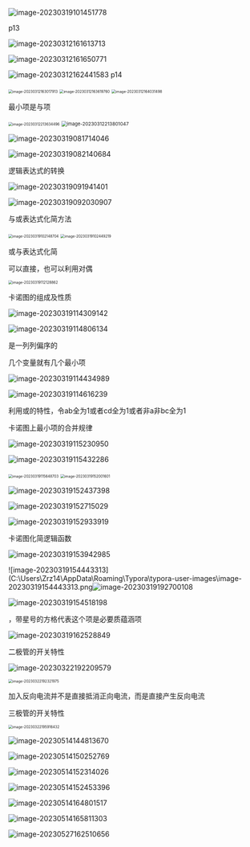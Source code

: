 ![image-20230319101451778](C:\Users\Zrz14\AppData\Roaming\Typora\typora-user-images\image-20230319101451778.png)

p13

![image-20230312161613713](C:\Users\Zrz14\AppData\Roaming\Typora\typora-user-images\image-20230312161613713.png)

![image-20230312161650771](C:\Users\Zrz14\AppData\Roaming\Typora\typora-user-images\image-20230312161650771.png)

![image-20230312162441583](C:\Users\Zrz14\AppData\Roaming\Typora\typora-user-images\image-20230312162441583.png)	p14

<img src="C:\Users\Zrz14\AppData\Roaming\Typora\typora-user-images\image-20230312163017913.png" alt="image-20230312163017913" style="zoom:50%;" />

<img src="C:\Users\Zrz14\AppData\Roaming\Typora\typora-user-images\image-20230312163619760.png" alt="image-20230312163619760" style="zoom:50%;" />

<img src="C:\Users\Zrz14\AppData\Roaming\Typora\typora-user-images\image-20230312164031498.png" alt="image-20230312164031498" style="zoom:50%;" />

最小项是与项

<img src="C:\Users\Zrz14\AppData\Roaming\Typora\typora-user-images\image-20230312213634496.png" alt="image-20230312213634496" style="zoom:50%;" />

<img src="C:\Users\Zrz14\AppData\Roaming\Typora\typora-user-images\image-20230312213801047.png" alt="image-20230312213801047" style="zoom: 67%;" />

![image-20230319081714046](C:\Users\Zrz14\AppData\Roaming\Typora\typora-user-images\image-20230319081714046.png)

![image-20230319082140684](C:\Users\Zrz14\AppData\Roaming\Typora\typora-user-images\image-20230319082140684.png)

逻辑表达式的转换

![image-20230319091941401](C:\Users\Zrz14\AppData\Roaming\Typora\typora-user-images\image-20230319091941401.png)

![image-20230319092030907](C:\Users\Zrz14\AppData\Roaming\Typora\typora-user-images\image-20230319092030907.png)

与或表达式化简方法

<img src="C:\Users\Zrz14\AppData\Roaming\Typora\typora-user-images\image-20230319102148704.png" alt="image-20230319102148704" style="zoom:50%;" />

<img src="C:\Users\Zrz14\AppData\Roaming\Typora\typora-user-images\image-20230319102449219.png" alt="image-20230319102449219" style="zoom:50%;" />

或与表达式化简

可以直接，也可以利用对偶

<img src="C:\Users\Zrz14\AppData\Roaming\Typora\typora-user-images\image-20230319112128862.png" alt="image-20230319112128862" style="zoom:50%;" />

卡诺图的组成及性质

![image-20230319114309142](C:\Users\Zrz14\AppData\Roaming\Typora\typora-user-images\image-20230319114309142.png)

![image-20230319114806134](C:\Users\Zrz14\AppData\Roaming\Typora\typora-user-images\image-20230319114806134.png)

是一列列偏序的

几个变量就有几个最小项

![image-20230319114434989](C:\Users\Zrz14\AppData\Roaming\Typora\typora-user-images\image-20230319114434989.png)

![image-20230319114616239](C:\Users\Zrz14\AppData\Roaming\Typora\typora-user-images\image-20230319114616239.png)

利用或的特性，令ab全为1或者cd全为1或者非a非bc全为1

卡诺图上最小项的合并规律

![image-20230319115230950](C:\Users\Zrz14\AppData\Roaming\Typora\typora-user-images\image-20230319115230950.png)

![image-20230319115432286](C:\Users\Zrz14\AppData\Roaming\Typora\typora-user-images\image-20230319115432286.png)

<img src="C:\Users\Zrz14\AppData\Roaming\Typora\typora-user-images\image-20230319115648703.png" alt="image-20230319115648703" style="zoom:50%;" />

<img src="C:\Users\Zrz14\AppData\Roaming\Typora\typora-user-images\image-20230319152001601.png" alt="image-20230319152001601" style="zoom:50%;" />

![image-20230319152437398](C:\Users\Zrz14\AppData\Roaming\Typora\typora-user-images\image-20230319152437398.png)

![image-20230319152715029](C:\Users\Zrz14\AppData\Roaming\Typora\typora-user-images\image-20230319152715029.png)

![image-20230319152933919](C:\Users\Zrz14\AppData\Roaming\Typora\typora-user-images\image-20230319152933919.png)

卡诺图化简逻辑函数

![image-20230319153942985](C:\Users\Zrz14\AppData\Roaming\Typora\typora-user-images\image-20230319153942985.png)

![image-20230319154443313](C:\Users\Zrz14\AppData\Roaming\Typora\typora-user-images\image-20230319154443313.png![image-20230319192700108](C:\Users\Zrz14\AppData\Roaming\Typora\typora-user-images\image-20230319192700108.png)

![image-20230319154518198](C:\Users\Zrz14\AppData\Roaming\Typora\typora-user-images\image-20230319154518198.png)

，带星号的方格代表这个项是必要质蕴涵项 

![image-20230319162528849](C:\Users\Zrz14\AppData\Roaming\Typora\typora-user-images\image-20230319162528849.png)

二极管的开关特性

![image-20230322192209579](C:\Users\Zrz14\AppData\Roaming\Typora\typora-user-images\image-20230322192209579.png)

<img src="C:\Users\Zrz14\AppData\Roaming\Typora\typora-user-images\image-20230322192321975.png" alt="image-20230322192321975" style="zoom: 50%;" />

加入反向电流并不是直接抵消正向电流，而是直接产生反向电流

三极管的开关特性

<img src="C:\Users\Zrz14\AppData\Roaming\Typora\typora-user-images\image-20230322195916432.png" alt="image-20230322195916432" style="zoom:50%;" />

![image-20230514144813670](C:\Users\Zrz14\AppData\Roaming\Typora\typora-user-images\image-20230514144813670.png)

![image-20230514150252769](C:\Users\Zrz14\AppData\Roaming\Typora\typora-user-images\image-20230514150252769.png)

![image-20230514152314026](C:\Users\Zrz14\AppData\Roaming\Typora\typora-user-images\image-20230514152314026.png)

![image-20230514152453396](C:\Users\Zrz14\AppData\Roaming\Typora\typora-user-images\image-20230514152453396.png)

![image-20230514164801517](C:\Users\Zrz14\AppData\Roaming\Typora\typora-user-images\image-20230514164801517.png)

![image-20230514165811303](C:\Users\Zrz14\AppData\Roaming\Typora\typora-user-images\image-20230514165811303.png)

![image-20230527162510656](C:\Users\Zrz14\AppData\Roaming\Typora\typora-user-images\image-20230527162510656.png)
